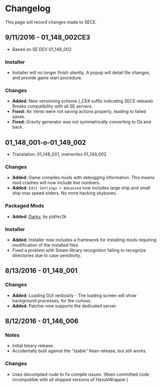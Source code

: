 # Changelog

This page will record changes made to SECE.

## 9/11/2016 - 01_148_002CE3
* Based on SE DEV 01_148_002

### Installer
* Installer will no longer finish silently.  A popup will detail file changes, and provide game start procedure.

### Changes
* **Added:** New versioning scheme (_CE# suffix indicating SECE release).  Breaks compatibility with all SE servers.
* **Fixed:** Air Vents were not saving actions properly, leading to failed saves.
* **Fixed:** Gravity generator was not symmetrically converting to Gs and back.

## 01_148_001-o-01_149_002
* Translation: 01_148_001, overwrites 01_149_002

### Changes
* **Added:** Game compiles mods with debugging information.  This means mod crashes will now include line numbers.
* **Added:** `Edit Settings > Advanced` now includes large ship and small ship max speed sliders.  No more hacking skyboxes.

### Packaged Mods
* **Added:** [Darky](http://forum.keenswh.com/threads/darky-shader-mod-make-darkness-great-again.7385983/), by plaYer2k

### Installer
* **Added:** Installer now includes a framework for installing mods requiring modification of the installed files.
* Fixed a problem with Steam library recognition failing to recognize directories due to case sensitivity.

## 8/13/2016 - 01_148_001
### Changes
* **Added:** Loading GUI verbosity - The loading screen will show background processes, for the curious.
* **Added:** Patcher now supports the dedicated server.

## 8/12/2016 - 01_146_006
### Notes
* Initial binary release.
* Accidentally built against the "stable" Keen release, but still works.

### Changes
* Uses decompiled code to fix compile issues. (Keen committed code incompatible with all shipped versions of HavokWrapper.)